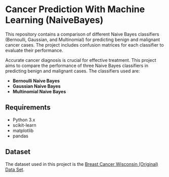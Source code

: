 # Cancer Prediction With Machine Learning (NaiveBayes)
This repository contains a comparison of different Naive Bayes classifiers (Bernoulli, Gaussian, and Multinomial) for predicting benign and malignant cancer cases. The project includes confusion matrices for each classifier to evaluate their performance.

Accurate cancer diagnosis is crucial for effective treatment. This project aims to compare the performance of three Naive Bayes classifiers in predicting benign and malignant cases. The classifiers used are:

- **Bernoulli Naive Bayes**
- **Gaussian Naive Bayes**
- **Multinomial Naive Bayes**

## Requirements

- Python 3.x
- scikit-learn
- matplotlib
- pandas

## Dataset

The dataset used in this project is the [Breast Cancer Wisconsin (Original) Data Set](https://archive.ics.uci.edu/dataset/15/breast+cancer+wisconsin+original).
